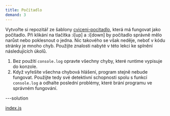 ```yaml
---
title: Počítadlo
demand: 3
---
```


Vytvořte si repozitář ze šablony [cviceni-pocitadlo](https://github.com/Czechitas-podklady-WEB/cviceni-pocitadlo), která má fungovat jako počítadlo. Při klikání na tlačítka :i[up] a :i[down] by počítadlo správně mělo narůst nebo poklesnout o jedna. Nic takového se však neděje, neboť v kódu stránky je mnoho chyb. Použijte znalosti nabyté v této lekci ke splnění následujících úkolů.

1. Bez použítí `console.log` opravte všechny chyby, které runtime vypisuje do konzole.
1. Když vyřešíte všechna chybová hlášení, program stejně nebude fungovat. Použijte tedy své detektivní schopnosti spolu s funkcí `console.log` a odhalte poslední problémy, které brání programu ve správném fungování.

---solution

[index.js](https://github.com/Czechitas-podklady-WEB/cviceni-pocitadlo/blob/reseni/index.js)
